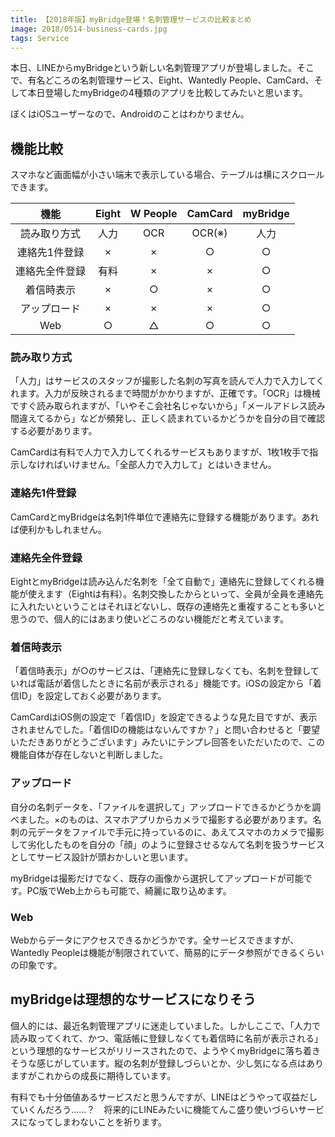 ```yaml
---
title: 【2018年版】myBridge登場！名刺管理サービスの比較まとめ
image: 2018/0514-business-cards.jpg
tags: Service
---
```


本日、LINEからmyBridgeという新しい名刺管理アプリが登場しました。そこで、有名どころの名刺管理サービス、Eight、Wantedly People、CamCard、そして本日登場したmyBridgeの4種類のアプリを比較してみたいと思います。

ぼくはiOSユーザーなので、Androidのことはわかりません。

## 機能比較

スマホなど画面幅が小さい端末で表示している場合、テーブルは横にスクロールできます。

|機能|Eight|W People|CamCard|myBridge|
|:---:|:---:|:---:|:---:|:---:|
|読み取り方式|人力|OCR|OCR(※)|人力|
|連絡先1件登録|×|×|○|○|
|連絡先全件登録|有料|×|×|○|
|着信時表示|×|○|×|○|
|アップロード|×|×|×|○|
|Web|○|△|○|○|

### 読み取り方式

「人力」はサービスのスタッフが撮影した名刺の写真を読んで人力で入力してくれます。入力が反映されるまで時間がかかりますが、正確です。「OCR」は機械ですぐ読み取られますが、「いやそこ会社名じゃないから」「メールアドレス読み間違えてるから」などが頻発し、正しく読まれているかどうかを自分の目で確認する必要があります。

CamCardは有料で人力で入力してくれるサービスもありますが、1枚1枚手で指示しなければいけません。「全部人力で入力して」とはいきません。

### 連絡先1件登録

CamCardとmyBridgeは名刺1件単位で連絡先に登録する機能があります。あれば便利かもしれません。

### 連絡先全件登録

EightとmyBridgeは読み込んだ名刺を「全て自動で」連絡先に登録してくれる機能が使えます（Eightは有料）。名刺交換したからといって、全員が全員を連絡先に入れたいということはそれほどないし、既存の連絡先と重複することも多いと思うので、個人的にはあまり使いどころのない機能だと考えています。

### 着信時表示

「着信時表示」が○のサービスは、「連絡先に登録しなくても、名刺を登録していれば電話が着信したときに名前が表示される」機能です。iOSの設定から「着信ID」を設定しておく必要があります。

CamCardはiOS側の設定で「着信ID」を設定できるような見た目ですが、表示されませんでした。「着信IDの機能はないんですか？」と問い合わせると「要望いただきありがとうございます」みたいにテンプレ回答をいただいたので、この機能自体が存在しないと判断しました。

### アップロード

自分の名刺データを、「ファイルを選択して」アップロードできるかどうかを調べました。×のものは、スマホアプリからカメラで撮影する必要があります。名刺の元データをファイルで手元に持っているのに、あえてスマホのカメラで撮影して劣化したものを自分の「顔」のように登録させるなんて名刺を扱うサービスとしてサービス設計が頭おかしいと思います。

myBridgeは撮影だけでなく、既存の画像から選択してアップロードが可能です。PC版でWeb上からも可能で、綺麗に取り込めます。

### Web

Webからデータにアクセスできるかどうかです。全サービスできますが、Wantedly Peopleは機能が制限されていて、簡易的にデータ参照ができるくらいの印象です。

## myBridgeは理想的なサービスになりそう

個人的には、最近名刺管理アプリに迷走していました。しかしここで、「人力で読み取ってくれて、かつ、電話帳に登録しなくても着信時に名前が表示される」という理想的なサービスがリリースされたので、ようやくmyBridgeに落ち着きそうな感じがしています。縦の名刺が登録しづらいとか、少し気になる点はありますがこれからの成長に期待しています。

有料でも十分価値あるサービスだと思うんですが、LINEはどうやって収益だしていくんだろう……？　将来的にLINEみたいに機能てんこ盛り使いづらいサービスになってしまわないことを祈ります。

